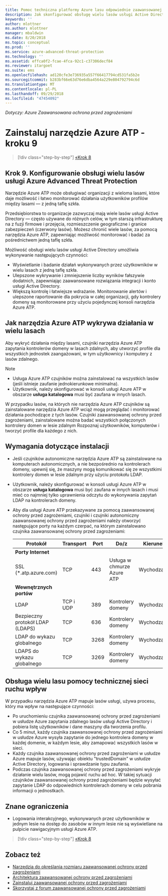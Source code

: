 ```yaml
---
title: Pomoc techniczna platformy Azure lasu odpowiednie zaawansowanej ochrony przed zagrożeniami | Dokumentacja firmy Microsoft
description: Jak skonfigurować obsługę wielu lasów usługi Active Directory w usłudze Azure ATP.
keywords: ''
author: mlottner
ms.author: mlottner
manager: mbaldwin
ms.date: 8/20/2018
ms.topic: conceptual
ms.prod: ''
ms.service: azure-advanced-threat-protection
ms.technology: ''
ms.assetid: effca0f2-fcae-4fca-92c1-c37306decf84
ms.reviewer: itargoet
ms.suite: ems
ms.openlocfilehash: ad120cfe3e736935a557f66417794cd531fa5b2e
ms.sourcegitcommit: b283bf66e63d76e6dba4564a229e804792794c6d
ms.translationtype: MT
ms.contentlocale: pl-PL
ms.lasthandoff: 09/29/2018
ms.locfileid: "47454092"
---
```

*Dotyczy: Azure Zaawansowana ochrona przed zagrożeniami*

# <a name="install-azure-atp---step-9"></a>Zainstaluj narzędzie Azure ATP - kroku 9

> [!div class="step-by-step"]
> [«Krok 8](install-atp-step8-samr.md)

## <a name="step-9--set-up-azure-advanced-threat-protection-multi-forest-support"></a>Krok 9.  Konfigurowanie obsługi wielu lasów usługi Azure Advanced Threat Protection

Narzędzie Azure ATP może obsługiwać organizacji z wieloma lasami, które daje możliwość i łatwo monitorować działania użytkowników profilów między lasami — z jedną taflę szkła. 

Przedsiębiorstwa to organizacje zazwyczaj mają wiele lasów usługi Active Directory — często używane do różnych celów, w tym starszą infrastrukturę na z fuzji firmowe i przejęcia, rozmieszczenie geograficzne i granice zabezpieczeń (czerwony lasów). Możesz chronić wiele lasów, za pomocą narzędzia Azure ATP, zapewniając możliwość monitorować i badać za pośrednictwem jedną taflę szkła.

Możliwość obsługi wielu lasów usługi Active Directory umożliwia wykonywanie następujących czynności:
-   Wyświetlanie i badanie działań wykonywanych przez użytkowników w wielu lasach z jedną taflę szkła. 
-   Ulepszone wykrywanie i zmniejszenie liczby wyników fałszywie dodatnich, zapewniając zaawansowane rozwiązania integracji i konto usługi Active Directory. 
-   Większą kontrolę i łatwiejsze wdrażanie. Monitorowanie alertów i ulepszone raportowanie dla pokrycia w całej organizacji, gdy kontrolery domeny są monitorowane przy użyciu pojedynczej konsoli narzędzia Azure ATP.


## <a name="how-azure-atp-detects-activities-across-multiple-forests"></a>Jak narzędzia Azure ATP wykrywa działania w wielu lasach 

Aby wykryć działania między lasami, czujniki narzędzia Azure ATP zapytania kontrolerów domeny w lasach zdalnych, aby utworzyć profile dla wszystkich jednostek zaangażowani, w tym użytkownicy i komputery z lasów zdalnego. 

> [!NOTE]
> - Usługa Azure ATP czujników można zainstalować na wszystkich lasów (jeśli istnieje zaufanie jednokierunkowe minimalna).
> - Użytkownik, należy skonfigurować w konsoli usługi Azure ATP w obszarze **usługa katalogowa** musi być zaufana w innych lasach.


W przypadku lasów, na których nie narzędzia Azure ATP czujników są zainstalowane narzędzia Azure ATP wciąż mogą przeglądać i monitorować działania pochodzące z tych lasów. Czujniki zaawansowanej ochrony przed zagrożeniami, zainstalowane można badać wszystkich połączonych kontrolery domen w lesie zdalnym Rozpoznaj użytkowników, komputerów i tworzyć profile dla każdego z nich. 

## <a name="installation-requirements"></a>Wymagania dotyczące instalacji 

-   Jeśli czujników autonomiczne narzędzia Azure ATP są zainstalowane na komputerach autonomicznych, a nie bezpośrednio na kontrolerach domeny, upewnij się, że maszyny mogą komunikować się ze wszystkimi kontrolery domen w lesie zdalnym przy użyciu protokołu LDAP. 
- Użytkownik, należy skonfigurować w konsoli usługi Azure ATP w obszarze **usługa katalogowa** musi być zaufana w innych lasach i musi mieć co najmniej tylko uprawnienia odczytu do wykonywania zapytań LDAP na kontrolerach domeny.

- Aby dla usługi Azure ATP przekazywane za pomocą zaawansowanej ochrony przed zagrożeniami, czujniki i czujniki autonomiczny zaawansowanej ochrony przed zagrożeniami należy otworzyć następujące porty na każdym czerpać, na którym zainstalowano czujnika zaawansowanej ochrony przed zagrożeniami:

 
  |Protokół|Transport|Port|Do/z|Kierunek|
  |----|----|----|----|----|
  |**Porty Internet**||||
  |SSL (*.atp.azure.com)|TCP|443|Usługa w chmurze Azure ATP|Wychodzące|
  |**Wewnętrznych portów**||||           
  |LDAP|TCP i UDP|389|Kontrolery domeny|Wychodzące|
  |Bezpieczny protokół LDAP (LDAPS)|TCP|636|Kontrolery domeny|Wychodzące|
  |LDAP do wykazu globalnego|TCP|3268|Kontrolery domeny|Wychodzące|
  |LDAPS do wykazu globalnego|TCP|3269|Kontrolery domeny|Wychodzące|


## <a name="multi-forest-support-network-traffic-impact"></a>Obsługa wielu lasu pomocy technicznej sieci ruchu wpływ 

W przypadku narzędzia Azure ATP mapuje lasów usługi, używa procesu, który ma wpływ na następujące czynności:

-   Po uruchomieniu czujnika zaawansowanej ochrony przed zagrożeniami w usłudze Azure zapytania zdalnego lasów usługi Active Directory i pobiera listę użytkowników i dane maszyny dla tworzenia profilu.
-   Co 5 minut, każdy czujnika zaawansowanej ochrony przed zagrożeniami w usłudze Azure wysyła zapytanie do jednego kontrolera domeny w każdej domenie, w każdym lesie, aby zamapować wszystkich lasów w sieci.
-   Każdy czujnika zaawansowanej ochrony przed zagrożeniami w usłudze Azure mapuje lasów, używając obiektu "trustedDomain" w usłudze Active Directory, logowania i sprawdzanie typu zaufania.
-   Podczas czujnika zaawansowanej ochrony przed zagrożeniami wykryje działanie wielu lasów, mogą pojawić ruchu ad hoc. W takiej sytuacji czujników zaawansowanej ochrony przed zagrożeniami będzie wysyłać zapytanie LDAP do odpowiednich kontrolerach domeny w celu pobrania informacji o jednostkach. 

## <a name="known-limitations"></a>Znane ograniczenia
-   Logowania interakcyjnego, wykonywanych przez użytkowników w jednym lesie na dostęp do zasobów w innym lesie nie są wyświetlane na pulpicie nawigacyjnym usługi Azure ATP.


> [!div class="step-by-step"]
> [«Krok 8](install-atp-step8-samr.md)


## <a name="see-also"></a>Zobacz też
- [Narzędzia do określania rozmiaru zaawansowanej ochrony przed zagrożeniami](http://aka.ms/aatpsizingtool)
- [Architektura zaawansowanej ochrony przed zagrożeniami](atp-architecture.md)
- [Zainstaluj zaawansowanej ochrony przed zagrożeniami](install-atp-step1.md)
- [Skorzystaj z forum zaawansowanej ochrony przed zagrożeniami](https://aka.ms/azureatpcommunity)

